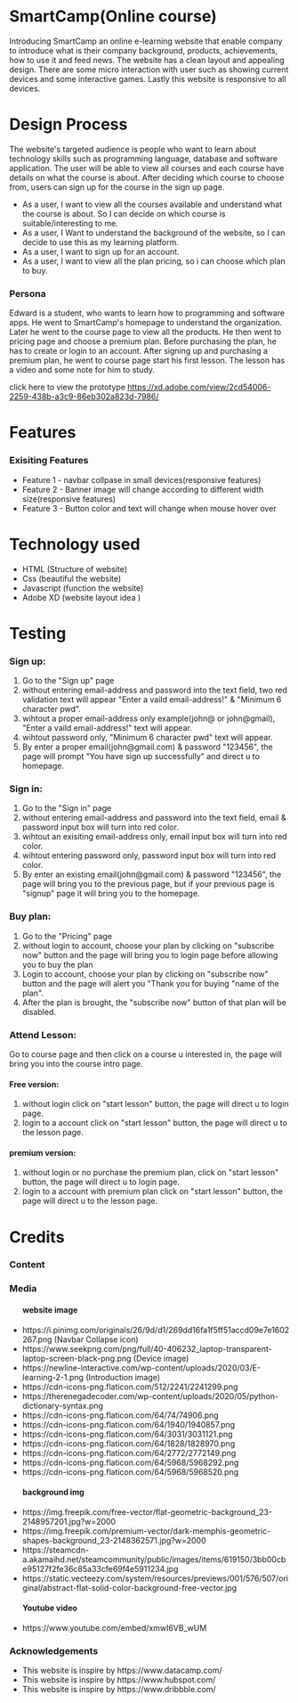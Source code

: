 # SmartCamp(Online course)
Introducing SmartCamp an online e-learning website that enable company to introduce what is their company background, products, achievements, how to use it and feed news. The website has a clean layout and appealing design. There are some micro interaction with user such as showing current devices and some interactive games. Lastly this website is responsive to all devices.

# Design Process
The website's targeted audience is people who want to learn about technology skills such as programming language, database and software application.
The user will be able to view all courses and each course have details on what the course is about. After deciding which course to choose from, users can sign up for the course in the sign up page. 

<ul>
  <li>As a user, I want to view all the courses available and understand what the course is about. So I can decide on which course is suitable/interesting to me.</li>
  <li>As a user, I Want to understand the background of the website, so I can decide to use this as my learning platform.</li>
  <li>As a user, I want to sign up for an account.</li>
  <li>As a user, I want to view all the plan pricing, so i can choose which plan to buy.</li>
</ul>

<h3>Persona</h3>Edward is a student, who wants to learn how to programming and software apps. He went to SmartCamp's homepage to understand the organization. 
Later he went to the course page to view all the products. He then went to pricing page and choose a premium plan. Before purchasing the plan, he has to create or login to an account. After signing up and purchasing a premium plan, he went to course page start his first lesson. The lesson has a video and some note for him to study.

click here to view the prototype https://xd.adobe.com/view/2cd54006-2259-438b-a3c9-86eb302a823d-7986/

# Features
<h3>Exisiting Features</h3>
<ul>
  <li>Feature 1 - navbar collpase in small devices(responsive features)</li>
  <li>Feature 2 - Banner image will change according to different width size(responsive features)</li>
  <li>Feature 3 - Button color and text will change when mouse hover over</li>
</ul>

# Technology used
<ul>
  <li>HTML (Structure of website)</li>
  <li>Css (beautiful the website)</li>
  <li>Javascript (function the website)</li>
  <li>Adobe XD (website layout idea )</li>
</ul>

# Testing

<h3>Sign up:</h3>
<ol>
<li>Go to the "Sign up" page
<li>without entering email-address and password into the text field, two red validation text will appear "Enter a vaild email-address!" & "Minimum 6 character pwd".</li>
<li>wihtout a proper email-address only example(john@ or john@gmail), "Enter a vaild email-address!" text will appear.</li>
<li>wihtout password only, "Minimum 6 character pwd" text will appear.</li>
<li>By enter a proper email(john@gmail.com) & password "123456", the page will prompt "You have sign up successfully" and direct u to homepage.</li>
</ol>

<h3>Sign in:</h3>
<ol>
<li>Go to the "Sign in" page</li>
<li>without entering email-address and password into the text field, email & password input box will turn into red color.</li>
<li>wihtout an exisiting email-address only, email input box will turn into red color.</li>
<li>wihtout entering password only, password input box will turn into red color.</li>
<li>By enter an existing email(john@gmail.com) & password "123456", the page will bring you to the previous page, but if your previous page is "signup" page it will bring you to the homepage.</li>
</ol>

<h3>Buy plan:</h3>
<ol>
<li>Go to the "Pricing" page</li>
<li>without login to account, choose your plan by clicking on "subscribe now" button and the page will bring you to login page before allowing you to buy the plan</li> 
<li>Login to account, choose your plan by clicking on "subscribe now" button and the page will alert you "Thank you for buying "name of the plan".</li>
<li>After the plan is brought, the "subscribe now" button of that plan will be disabled.</li>
</ol>

<h3>Attend Lesson:</h3>
Go to course page and then click on a course u interested in, the page will bring you into the course intro page.
<h4>Free version:</h4>
<ol>
<li>without login click on "start lesson" button, the page will direct u to login page.</li>
<li>login to a account click on "start lesson" button, the page will direct u to the lesson page.</li>
</ol>
<h4>premium version:</h4>
<ol>
<li>without login or no purchase the premium plan, click on "start lesson" button, the page will direct u to login page.</li>
<li>login to a account with premium plan click on "start lesson" button, the page will direct u to the lesson page.</li>
</ol>


# Credits
<h3>Content</h3>
<h3>Media</h3>
<ul>
<h4>website image</h4>
<li>https://i.pinimg.com/originals/26/9d/d1/269dd16fa1f5ff51accd09e7e1602267.png (Navbar Collapse icon)</li>
<li>https://www.seekpng.com/png/full/40-406232_laptop-transparent-laptop-screen-black-png.png (Device image)</li>
<li>https://newline-interactive.com/wp-content/uploads/2020/03/E-learning-2-1.png (Introduction image)</li>  
<li>https://cdn-icons-png.flaticon.com/512/2241/2241299.png</li>
<li>https://therenegadecoder.com/wp-content/uploads/2020/05/python-dictionary-syntax.png</li>
<li>https://cdn-icons-png.flaticon.com/64/74/74906.png</li>
<li>https://cdn-icons-png.flaticon.com/64/1940/1940857.png</li>
<li>https://cdn-icons-png.flaticon.com/64/3031/3031121.png</li>
<li>https://cdn-icons-png.flaticon.com/64/1828/1828970.png</li>
<li>https://cdn-icons-png.flaticon.com/64/2772/2772149.png</li>
<li>https://cdn-icons-png.flaticon.com/64/5968/5968292.png</li>
<li>https://cdn-icons-png.flaticon.com/64/5968/5968520.png</li>
<h4>background img</h4>
<li>https://img.freepik.com/free-vector/flat-geometric-background_23-2148957201.jpg?w=2000</li>
<li>https://img.freepik.com/premium-vector/dark-memphis-geometric-shapes-background_23-2148362571.jpg?w=2000</li>
<li>https://steamcdn-a.akamaihd.net/steamcommunity/public/images/items/619150/3bb00cbe95127f2fe36c85a33cfe69f4e5911234.jpg</li>
<li>https://static.vecteezy.com/system/resources/previews/001/576/507/original/abstract-flat-solid-color-background-free-vector.jpg</li>
<h4>Youtube video</h4>
<li>https://www.youtube.com/embed/xmwI6VB_wUM</li>
</ul>

<h3>Acknowledgements</h3>
<ul>
  <li>This website is inspire by https://www.datacamp.com/</li>
  <li>This website is inspire by https://www.hubspot.com/</li>
  <li>This website is inspire by https://www.dribbble.com/</li>
</ul>


